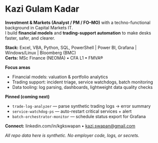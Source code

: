 # Kazi Gulam Kadar

**Investment & Markets (Analyst / PM / FO–MO)** with a techno-functional background in Capital Markets IT.  
I build **financial models** and **trading-support automation** to make desks faster, safer, and clearer.

**Stack:** Excel, VBA, Python, SQL, PowerShell | Power BI, Grafana | Windows/Linux | Bloomberg (BMC)  
**Certs:** MSc Finance (NEOMA) • CFA L1 • FMVA®

**Focus areas**
- Financial models: valuation & portfolio analytics
- Trading support: incident triage, service watchdogs, batch monitoring
- Data tooling: log parsing, dashboards, lightweight data quality checks

**Pinned (coming next)**
- `trade-log-analyzer` — parse synthetic trading logs → error summary
- `service-watchdog-ps` — auto-restart critical services + alert
- `batch-orchestrator-monitor` — schedule status export for Grafana

**Connect:** linkedin.com/in/kgkswapan • kazi.swapan@gmail.com

_All repo data here is synthetic. No employer code, logs, or secrets._
